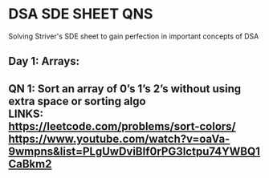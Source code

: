 # DSA SDE SHEET QNS
Solving Striver's SDE sheet to gain perfection in important concepts of DSA 

Day 1: Arrays:
----------------------------------
QN 1: Sort an array of 0’s 1’s 2’s without using extra space or sorting algo <br />
LINKS: <br />
https://leetcode.com/problems/sort-colors/ <br />
https://www.youtube.com/watch?v=oaVa-9wmpns&list=PLgUwDviBIf0rPG3Ictpu74YWBQ1CaBkm2 <br />
----------------------------------


